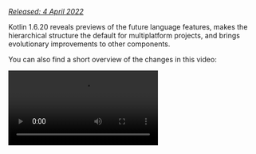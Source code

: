 [//]: # (title: What's new in Kotlin 1.6.20)

_[Released: 4 April 2022](releases.md#release-details)_

Kotlin 1.6.20 reveals previews of the future language features, makes the hierarchical structure the default for multiplatform projects, and brings evolutionary improvements to other components.

You can also find a short overview of the changes in this video:

<video src="https://www.youtube.com/v/8F19ds109-o" title="What's new in Kotlin 1.6.20"/>

## Language

In Kotlin 1.6.20, you can try two new language features:

* [Prototype of context receivers for Kotlin/JVM](#prototype-of-context-receivers-for-kotlin-jvm)
* [Definitely non-nullable types](#definitely-non-nullable-types)

### Prototype of context receivers for Kotlin/JVM {id=prototype-of-context-receivers-for-kotlin-jvm}

> The feature is a prototype available only for Kotlin/JVM. With `-Xcontext-receivers` enabled,
> the compiler will produce pre-release binaries that cannot be used in production code.
> Use context receivers only in your toy projects.
> We appreciate your feedback in [YouTrack](https://youtrack.jetbrains.com/issues/KT).
>
{style="warning"}

With Kotlin 1.6.20, you are no longer limited to having one receiver. If you need more, you can make functions, properties, and classes context-dependent (or _contextual_) by adding context receivers to their declaration. A contextual declaration does the following:

* It requires all declared context receivers to be present in a caller's scope as implicit receivers.
* It brings declared context receivers into its body scope as implicit receivers.

```kotlin
interface LoggingContext {
    val log: Logger // This context provides a reference to a logger 
}

context(LoggingContext)
fun startBusinessOperation() {
    // You can access the log property since LoggingContext is an implicit receiver
    log.info("Operation has started")
}

fun test(loggingContext: LoggingContext) {
    with(loggingContext) {
        // You need to have LoggingContext in a scope as an implicit receiver
        // to call startBusinessOperation()
        startBusinessOperation()
    }
}
```

To enable context receivers in your project, use the `-Xcontext-receivers` compiler option.
You can find a detailed description of the feature and its syntax in the [KEEP](https://github.com/Kotlin/KEEP/blob/master/proposals/context-receivers.md#detailed-design).

Please note that the implementation is a prototype:

* With `-Xcontext-receivers` enabled, the compiler will produce pre-release binaries that cannot be used in production code
* The IDE support for context receivers is minimal for now

Try the feature in your toy projects and share your thoughts and experience with us in [this YouTrack issue](https://youtrack.jetbrains.com/issue/KT-42435).
If you run into any problems, please [file a new issue](https://kotl.in/issue).

### Definitely non-nullable types

> Definitely non-nullable types are in [Beta](components-stability.md). They are almost stable,
> but migration steps may be required in the future.
> We'll do our best to minimize any changes you have to make.
>
{style="warning"}

To provide better interoperability when extending generic Java classes and interfaces, Kotlin 1.6.20 allows you to mark a generic type parameter as definitely non-nullable on the use site with the new syntax `T & Any`.
The syntactic form comes from a notation of [intersection types](https://en.wikipedia.org/wiki/Intersection_type) and is now limited to a type parameter with nullable upper bounds on the left side of `&` and non-nullable `Any` on the right side:

```kotlin
fun <T> elvisLike(x: T, y: T & Any): T & Any = x ?: y

fun main() {
    // OK
    elvisLike<String>("", "").length
    // Error: 'null' cannot be a value of a non-null type
    elvisLike<String>("", null).length

    // OK
    elvisLike<String?>(null, "").length
    // Error: 'null' cannot be a value of a non-null type
    elvisLike<String?>(null, null).length
}
```
{validate="false"}

Set the language version to `1.7` to enable the feature:

<tabs group="build-script">
<tab title="Kotlin" group-key="kotlin">

```kotlin
kotlin {
    sourceSets.all {
        languageSettings.apply {
            languageVersion = "1.7"
        }
    }
}
```

</tab>
<tab title="Groovy" group-key="groovy">

```groovy
kotlin {
    sourceSets.all {
        languageSettings {
            languageVersion = '1.7'
        }
    }
}
```

</tab>
</tabs>

Learn more about definitely non-nullable types in [the KEEP](https://github.com/Kotlin/KEEP/blob/master/proposals/definitely-non-nullable-types.md).

## Kotlin/JVM

Kotlin 1.6.20 introduces:

* Compatibility improvements of default methods in JVM interfaces: [new `@JvmDefaultWithCompatibility` annotation for interfaces](#new-jvmdefaultwithcompatibility-annotation-for-interfaces) and [compatibility changes in the `-Xjvm-default` modes](#compatibility-changes-in-the-xjvm-default-modes)
* [Support for parallel compilation of a single module in the JVM backend](#support-for-parallel-compilation-of-a-single-module-in-the-jvm-backend)
* [Support for callable references to functional interface constructors](#support-for-callable-references-to-functional-interface-constructors)

### New @JvmDefaultWithCompatibility annotation for interfaces

Kotlin 1.6.20 introduces the new annotation [`@JvmDefaultWithCompatibility`](https://kotlinlang.org/api/latest/jvm/stdlib/kotlin.jvm/-jvm-default-with-compatibility/): use it along with the `-Xjvm-default=all` compiler option [to create the default method in JVM interface](java-to-kotlin-interop.md#default-methods-in-interfaces) for any non-abstract member in any Kotlin interface.

If there are clients that use your Kotlin interfaces compiled without the `-Xjvm-default=all` option, they may be binary-incompatible with the code compiled with this option.
Before Kotlin 1.6.20, to avoid this compatibility issue, the [recommended approach](https://blog.jetbrains.com/kotlin/2020/07/kotlin-1-4-m3-generating-default-methods-in-interfaces/#JvmDefaultWithoutCompatibility) was to use the `-Xjvm-default=all-compatibility` mode and also the `@JvmDefaultWithoutCompatibility` annotation for interfaces that didn't need this type of compatibility.

This approach had some disadvantages:

* You could easily forget to add the annotation when a new interface was added.
* Usually there are more interfaces in non-public parts than in the public API, so you end up having this annotation in many places in your code.

Now, you can use the `-Xjvm-default=all` mode and mark interfaces with the `@JvmDefaultWithCompatibility` annotation.
This allows you to add this annotation to all interfaces in the public API once, and you won't need to use any annotations for new non-public code.

Leave your feedback about this new annotation in [this YouTrack ticket](https://youtrack.jetbrains.com/issue/KT-48217).

### Compatibility changes in the -Xjvm-default modes

Kotlin 1.6.20 adds the option to compile modules in the default mode (the `-Xjvm-default=disable` compiler option) against modules compiled with the `-Xjvm-default=all` or `-Xjvm-default=all-compatibility` modes.
As before, compilations will also be successful if all modules have the `-Xjvm-default=all` or `-Xjvm-default=all-compatibility` modes.
You can leave your feedback in this [YouTrack issue](https://youtrack.jetbrains.com/issue/KT-47000).

Kotlin 1.6.20 deprecates the `compatibility` and `enable` modes of the compiler option `-Xjvm-default`.
There are changes in other modes' descriptions regarding the compatibility, but the overall logic remains the same.
You can check out the [updated descriptions](java-to-kotlin-interop.md#compatibility-modes-for-default-methods).

For more information about default methods in the Java interop, see the [interoperability documentation](java-to-kotlin-interop.md#default-methods-in-interfaces) and
[this blog post](https://blog.jetbrains.com/kotlin/2020/07/kotlin-1-4-m3-generating-default-methods-in-interfaces/).

### Support for parallel compilation of a single module in the JVM backend

> Support for parallel compilation of a single module in the JVM backend is [Experimental](components-stability.md).
> It may be dropped or changed at any time. Opt-in is required (see details below), and you should use it only for evaluation purposes.
> We would appreciate your feedback on it in [YouTrack](https://youtrack.jetbrains.com/issue/KT-46085).
>
{style="warning"}

We are continuing our work to [improve the new JVM IR backend compilation time](https://youtrack.jetbrains.com/issue/KT-46768).
In Kotlin 1.6.20, we added the experimental JVM IR backend mode to compile all the files in a module in parallel.
Parallel compilation can reduce the total compilation time by up to 15%.

Enable the experimental parallel backend mode with the [compiler option](compiler-reference.md#compiler-options) `-Xbackend-threads`.
Use the following arguments for this option:

* `N` is the number of threads you want to use. It should not be greater than your number of CPU cores; otherwise, parallelization stops being effective because of switching context between threads
* `0` to use a separate thread for each CPU core

[Gradle](gradle.md) can run tasks in parallel, but this type of parallelization doesn't help a lot when a project (or a major part of a project) is just one big task from Gradle's perspective.
If you have a very big monolithic module, use parallel compilation to compile more quickly.
If your project consists of lots of small modules and has a build parallelized by Gradle, adding another layer of parallelization may hurt performance because of context switching.

> Parallel compilation has some constraints:
> * It doesn't work with [kapt](kapt.md) because kapt disables the IR backend
> * It requires more JVM heap by design. The amount of heap is proportional to the number of threads
>
{style="note"}


### Support for callable references to functional interface constructors

> Support for callable references to functional interface constructors is [Experimental](components-stability.md).
> It may be dropped or changed at any time. Opt-in is required (see details below), and you should use it only for evaluation purposes.
> We would appreciate your feedback on it in [YouTrack](https://youtrack.jetbrains.com/issue/KT-47939).
>
{style="warning"}

Support for [callable references](reflection.md#可调用引用) to functional interface constructors adds a source-compatible way to migrate from an interface with a constructor function to a [functional interface](fun-interfaces.md).

Consider the following code:

```kotlin
interface Printer {
    fun print()
}

fun Printer(block: () -> Unit): Printer = object : Printer { override fun print() = block() }
```

With callable references to functional interface constructors enabled, this code can be replaced with just a functional interface declaration:

```kotlin
fun interface Printer {
    fun print()
}
```

Its constructor will be created implicitly, and any code using the `::Printer` function reference will compile. For example:

```kotlin
documentsStorage.addPrinter(::Printer)
```
{validate="false"}

Preserve the binary compatibility by marking the legacy function `Printer` with the [`@Deprecated`](https://kotlinlang.org/api/latest/jvm/stdlib/kotlin/-deprecated/) annotation with `DeprecationLevel.HIDDEN`:

```kotlin
@Deprecated(message = "Your message about the deprecation", level = DeprecationLevel.HIDDEN)
fun Printer(...) {...}
```
{validate="false"}

Use the compiler option `-XXLanguage:+KotlinFunInterfaceConstructorReference` to enable this feature.

## Kotlin/Native

Kotlin/Native 1.6.20 marks continued development of its new components. We've taken another step toward consistent experience with Kotlin on other platforms:

* [An update on the new memory manager](#an-update-on-the-new-memory-manager)
* [Concurrent implementation for the sweep phase in new memory manager](#concurrent-implementation-for-the-sweep-phase-in-new-memory-manager)
* [Instantiation of annotation classes](#instantiation-of-annotation-classes)
* [Interop with Swift async/await: returning Swift's Void instead of KotlinUnit](#interop-with-swift-async-await-returning-void-instead-of-kotlinunit)
* [Better stack traces with libbacktrace](#better-stack-traces-with-libbacktrace)
* [Support for standalone Android executables](#support-for-standalone-android-executables)
* [Performance improvements](#performance-improvements)
* [Improved error handling during cinterop modules import](#improved-error-handling-during-cinterop-modules-import)
* [Support for Xcode 13 libraries](#support-for-xcode-13-libraries)

### An update on the new memory manager 

> The new Kotlin/Native memory manager is in [Alpha](components-stability.md). 
> It may change incompatibly and require manual migration in the future.
> We would appreciate your feedback on it in [YouTrack](https://youtrack.jetbrains.com/issue/KT-48525).
>
{style="note"}

With Kotlin 1.6.20, you can try the Alpha version of the new Kotlin/Native memory manager.
It eliminates the differences between the JVM and Native platforms to provide a consistent developer experience in multiplatform projects.
For example, you'll have a much easier time creating new cross-platform mobile applications that work on both Android and iOS.

The new Kotlin/Native memory manager lifts restrictions on object-sharing between threads.
It also provides leak-free concurrent programming primitives that are safe and don't require any special management or annotations.

The new memory manager will become the default in future versions, so we encourage you to try it now.
Check out our [blog post](https://blog.jetbrains.com/kotlin/2021/08/try-the-new-kotlin-native-memory-manager-development-preview/) to learn more about the new memory manager and explore demo projects, or jump right to the [migration instructions](https://github.com/JetBrains/kotlin/blob/master/kotlin-native/NEW_MM.md) to try it yourself.

Try using the new memory manager on your projects to see how it works and share feedback in our issue tracker, [YouTrack](https://youtrack.jetbrains.com/issue/KT-48525).

### Concurrent implementation for the sweep phase in new memory manager

If you have already switched to our new memory manager, which was [announced in Kotlin 1.6](whatsnew16.md#preview-of-the-new-memory-manager), you might notice a huge execution time improvement: our benchmarks show 35% improvement on average.
Starting with 1.6.20, there is also a concurrent implementation for the sweep phase available for the new memory manager.
This should also improve the performance and decrease the duration of garbage collector pauses.

To enable the feature for the new Kotlin/Native memory manager, pass the following compiler option:

```bash
-Xgc=cms 
```

Feel free to share your feedback on the new memory manager performance in this [YouTrack issue](https://youtrack.jetbrains.com/issue/KT-48526).

### Instantiation of annotation classes

In Kotlin 1.6.0, instantiation of annotation classes became [Stable](components-stability.md) for Kotlin/JVM and Kotlin/JS.
The 1.6.20 version delivers support for Kotlin/Native.

Learn more about [instantiation of annotation classes](annotations.md#instantiation).

### Interop with Swift async/await: returning Void instead of KotlinUnit

> Concurrency interoperability with Swift async/await is [Experimental](components-stability.md). It may be dropped or changed at any time.
> You should use it only for evaluation purposes. We would appreciate your feedback on it in [YouTrack](https://youtrack.jetbrains.com/issue/KT-47610).
>
{style="warning"}

We've continued working on the [experimental interop with Swift's async/await](whatsnew1530.md#experimental-interoperability-with-swift-5-5-async-await) (available since Swift 5.5).
Kotlin 1.6.20 differs from previous versions in the way it works with `suspend` functions with the `Unit` return type.

Previously, such functions were presented in Swift as `async` functions returning `KotlinUnit`. However, the proper return type for them is `Void`, similar to non-suspending functions.

To avoid breaking the existing code, we're introducing a Gradle property that makes the compiler translate `Unit`-returning suspend functions to `async` Swift with the `Void` return type:

```none
# gradle.properties
kotlin.native.binary.unitSuspendFunctionObjCExport=proper
```

We plan to make this behavior the default in future Kotlin releases.

### Better stack traces with libbacktrace

> Using libbacktrace for resolving source locations is [Experimental](components-stability.md). It may be dropped or changed at any time.
> You should use it only for evaluation purposes. We would appreciate your feedback on it in [YouTrack](https://youtrack.jetbrains.com/issue/KT-48424).
>
{style="warning"}

Kotlin/Native is now able to produce detailed stack traces with file locations and line numbers
for better debugging of `linux*` (except `linuxMips32` and `linuxMipsel32`) and `androidNative*` targets.

This feature uses the [libbacktrace](https://github.com/ianlancetaylor/libbacktrace) library under the hood.
Take a look at the following code to see an example of the difference:

```kotlin
fun main() = bar()
fun bar() = baz()
inline fun baz() {
    error("")
}
```

* **Before 1.6.20:**

```text
Uncaught Kotlin exception: kotlin.IllegalStateException:
   at 0   example.kexe        0x227190       kfun:kotlin.Throwable#<init>(kotlin.String?){} + 96
   at 1   example.kexe        0x221e4c       kfun:kotlin.Exception#<init>(kotlin.String?){} + 92
   at 2   example.kexe        0x221f4c       kfun:kotlin.RuntimeException#<init>(kotlin.String?){} + 92
   at 3   example.kexe        0x22234c       kfun:kotlin.IllegalStateException#<init>(kotlin.String?){} + 92
   at 4   example.kexe        0x25d708       kfun:#bar(){} + 104
   at 5   example.kexe        0x25d68c       kfun:#main(){} + 12
```
{collapsible="true" collapsible="true"}

* **1.6.20 with libbacktrace:**

```text
Uncaught Kotlin exception: kotlin.IllegalStateException:
   at 0   example.kexe        0x229550    kfun:kotlin.Throwable#<init>(kotlin.String?){} + 96 (/opt/buildAgent/work/c3a91df21e46e2c8/kotlin/kotlin-native/runtime/src/main/kotlin/kotlin/Throwable.kt:24:37)
   at 1   example.kexe        0x22420c    kfun:kotlin.Exception#<init>(kotlin.String?){} + 92 (/opt/buildAgent/work/c3a91df21e46e2c8/kotlin/kotlin-native/runtime/src/main/kotlin/kotlin/Exceptions.kt:23:44)
   at 2   example.kexe        0x22430c    kfun:kotlin.RuntimeException#<init>(kotlin.String?){} + 92 (/opt/buildAgent/work/c3a91df21e46e2c8/kotlin/kotlin-native/runtime/src/main/kotlin/kotlin/Exceptions.kt:34:44)
   at 3   example.kexe        0x22470c    kfun:kotlin.IllegalStateException#<init>(kotlin.String?){} + 92 (/opt/buildAgent/work/c3a91df21e46e2c8/kotlin/kotlin-native/runtime/src/main/kotlin/kotlin/Exceptions.kt:70:44)
   at 4   example.kexe        0x25fac8    kfun:#bar(){} + 104 [inlined] (/opt/buildAgent/work/c3a91df21e46e2c8/kotlin/libraries/stdlib/src/kotlin/util/Preconditions.kt:143:56)
   at 5   example.kexe        0x25fac8    kfun:#bar(){} + 104 [inlined] (/private/tmp/backtrace/src/commonMain/kotlin/app.kt:4:5)
   at 6   example.kexe        0x25fac8    kfun:#bar(){} + 104 (/private/tmp/backtrace/src/commonMain/kotlin/app.kt:2:13)
   at 7   example.kexe        0x25fa4c    kfun:#main(){} + 12 (/private/tmp/backtrace/src/commonMain/kotlin/app.kt:1:14)
```
{collapsible="true" collapsible="true"}

On Apple targets, which already had file locations and line numbers in stack traces, libbacktrace provides more details for inline function calls:

* **Before 1.6.20:**

```text
Uncaught Kotlin exception: kotlin.IllegalStateException:
   at 0   example.kexe    0x10a85a8f8    kfun:kotlin.Throwable#<init>(kotlin.String?){} + 88 (/opt/buildAgent/work/c3a91df21e46e2c8/kotlin/kotlin-native/runtime/src/main/kotlin/kotlin/Throwable.kt:24:37)
   at 1   example.kexe    0x10a855846    kfun:kotlin.Exception#<init>(kotlin.String?){} + 86 (/opt/buildAgent/work/c3a91df21e46e2c8/kotlin/kotlin-native/runtime/src/main/kotlin/kotlin/Exceptions.kt:23:44)
   at 2   example.kexe    0x10a855936    kfun:kotlin.RuntimeException#<init>(kotlin.String?){} + 86 (/opt/buildAgent/work/c3a91df21e46e2c8/kotlin/kotlin-native/runtime/src/main/kotlin/kotlin/Exceptions.kt:34:44)
   at 3   example.kexe    0x10a855c86    kfun:kotlin.IllegalStateException#<init>(kotlin.String?){} + 86 (/opt/buildAgent/work/c3a91df21e46e2c8/kotlin/kotlin-native/runtime/src/main/kotlin/kotlin/Exceptions.kt:70:44)
   at 4   example.kexe    0x10a8489a5    kfun:#bar(){} + 117 (/private/tmp/backtrace/src/commonMain/kotlin/app.kt:2:1)
   at 5   example.kexe    0x10a84891c    kfun:#main(){} + 12 (/private/tmp/backtrace/src/commonMain/kotlin/app.kt:1:14)
...
```
{collapsible="true" collapsible="true"}


* **1.6.20 with libbacktrace:**

```text
Uncaught Kotlin exception: kotlin.IllegalStateException:
   at 0   example.kexe    0x10669bc88    kfun:kotlin.Throwable#<init>(kotlin.String?){} + 88 (/opt/buildAgent/work/c3a91df21e46e2c8/kotlin/kotlin-native/runtime/src/main/kotlin/kotlin/Throwable.kt:24:37)
   at 1   example.kexe    0x106696bd6    kfun:kotlin.Exception#<init>(kotlin.String?){} + 86 (/opt/buildAgent/work/c3a91df21e46e2c8/kotlin/kotlin-native/runtime/src/main/kotlin/kotlin/Exceptions.kt:23:44)
   at 2   example.kexe    0x106696cc6    kfun:kotlin.RuntimeException#<init>(kotlin.String?){} + 86 (/opt/buildAgent/work/c3a91df21e46e2c8/kotlin/kotlin-native/runtime/src/main/kotlin/kotlin/Exceptions.kt:34:44)
   at 3   example.kexe    0x106697016    kfun:kotlin.IllegalStateException#<init>(kotlin.String?){} + 86 (/opt/buildAgent/work/c3a91df21e46e2c8/kotlin/kotlin-native/runtime/src/main/kotlin/kotlin/Exceptions.kt:70:44)
   at 4   example.kexe    0x106689d35    kfun:#bar(){} + 117 [inlined] (/opt/buildAgent/work/c3a91df21e46e2c8/kotlin/libraries/stdlib/src/kotlin/util/Preconditions.kt:143:56)
>>  at 5   example.kexe    0x106689d35    kfun:#bar(){} + 117 [inlined] (/private/tmp/backtrace/src/commonMain/kotlin/app.kt:4:5)
   at 6   example.kexe    0x106689d35    kfun:#bar(){} + 117 (/private/tmp/backtrace/src/commonMain/kotlin/app.kt:2:13)
   at 7   example.kexe    0x106689cac    kfun:#main(){} + 12 (/private/tmp/backtrace/src/commonMain/kotlin/app.kt:1:14)
...
```
{collapsible="true" collapsible="true"}

To produce better stack traces with libbacktrace, add the following line to `gradle.properties`:

```none
# gradle.properties
kotlin.native.binary.sourceInfoType=libbacktrace
```

Please tell us how debugging Kotlin/Native with libbacktrace works for you in [this YouTrack issue](https://youtrack.jetbrains.com/issue/KT-48424).

### Support for standalone Android executables

Previously, Android Native executables in Kotlin/Native were not actually executables but shared libraries that you could use as a NativeActivity. Now there's an option to generate standard executables for Android Native targets.

For that, in the `build.gradle(.kts)` part of your project, configure the executable block of your `androidNative` target.
Add the following binary option:

```kotlin
kotlin {
    androidNativeX64("android") {
        binaries {
            executable {
                binaryOptions["androidProgramType"] = "standalone"
            }
        }
    }
}
```

Note that this feature will become the default in Kotlin 1.7.0.
If you want to preserve the current behavior, use the following setting:

```kotlin
binaryOptions["androidProgramType"] = "nativeActivity"
```

Thanks to Mattia Iavarone for the [implementation](https://github.com/jetbrains/kotlin/pull/4624)!

### Performance improvements

We are working hard on Kotlin/Native to [speed up the compilation process](https://youtrack.jetbrains.com/issue/KT-42294) and improve your developing experience.

Kotlin 1.6.20 brings some performance updates and bug fixes that affect the LLVM IR that Kotlin generates.
According to the benchmarks on our internal projects, we achieved the following performance boosts on average:

* 15% reduction in execution time
* 20% reduction in the code size of both release and debug binaries
* 26% reduction in the compilation time of release binaries

These changes also provide a 10% reduction in compilation time for a debug binary on a large internal project.

To achieve this, we've implemented static initialization for some of the compiler-generated synthetic objects, improved the way we structure LLVM IR for every function, and optimized the compiler caches.

### Improved error handling during cinterop modules import

This release introduces improved error handling for cases where you import an Objective-C module using the `cinterop` tool (as is typical for CocoaPods pods).
Previously, if you got an error while trying to work with an Objective-C module (for instance, when dealing with a compilation error in a header), you received an uninformative error message, such as `fatal error: could not build module $name`.
We expanded upon this part of the `cinterop` tool, so you'll get an error message with an extended description.

### Support for Xcode 13 libraries

Libraries delivered with Xcode 13 have full support as of this release.
Feel free to access them from anywhere in your Kotlin code.

## Kotlin Multiplatform

1.6.20 brings the following notable updates to Kotlin Multiplatform:

* [Hierarchical structure support is now default for all new multiplatform projects](#hierarchical-structure-support-for-multiplatform-projects)
* [Kotlin CocoaPods Gradle plugin received several useful features for CocoaPods integration](#kotlin-cocoapods-gradle-plugin)

### Hierarchical structure support for multiplatform projects

Kotlin 1.6.20 comes with hierarchical structure support enabled by default.
Since [introducing it in Kotlin 1.4.0](whatsnew14.md#sharing-code-in-several-targets-with-the-hierarchical-project-structure), we've significantly improved the frontend and made IDE import stable.

Previously, there were two ways to add code in a multiplatform project. The first was to insert it in a platform-specific source set, which is limited to one target and can't be reused by other platforms.
The second is to use a common source set shared across all the platforms that are currently supported by Kotlin.

Now you can [share source code](#better-code-sharing-in-your-project) among several similar native targets that reuse a lot of the common logic and third-party APIs.
The technology will provide the correct default dependencies and find the exact API available in the shared code.
This eliminates a complex build setup and having to use workarounds to get IDE support for sharing source sets among native targets.
It also helps prevent unsafe API usages meant for a different target.

The technology will come in handy for [library authors](#more-opportunities-for-library-authors), too, as a hierarchical project structure allows them to publish and consume libraries with common APIs for a subset of targets.

By default, libraries published with the hierarchical project structure are compatible only with hierarchical structure projects.

#### Better code-sharing in your project

Without hierarchical structure support, there is no straightforward way to share code across _some_ but not _all_ [Kotlin targets](multiplatform-dsl-reference.md#targets).
One popular example is sharing code across all iOS targets and having access to iOS-specific [dependencies](multiplatform-share-on-platforms.md#connect-platform-specific-libraries), like Foundation.

Thanks to the hierarchical project structure support, you can now achieve this out of the box.
In the new structure, source sets form a hierarchy.
You can use platform-specific language features and dependencies available for each target that a given source set compiles to.

For example, consider a typical multiplatform project with two targets — `iosArm64` and `iosX64` for iOS devices and simulators.
The Kotlin tooling understands that both targets have the same function and allows you to access that function from the intermediate source set, `iosMain`.

![iOS hierarchy example](ios-hierarchy-example.jpg){width=700}

The Kotlin toolchain provides the correct default dependencies, like Kotlin/Native stdlib or native libraries.
Moreover, Kotlin tooling will try its best to find exactly the API surface area available in the shared code.
This prevents such cases as, for example, the use of a macOS-specific function in code shared for Windows.

#### More opportunities for library authors

When a multiplatform library is published, the API of its intermediate source sets is now properly published alongside it, making it available for consumers.
Again, the Kotlin toolchain will automatically figure out the API available in the consumer source set while carefully watching out for unsafe usages, like using an API meant for the JVM in JS code.
Learn more about [sharing code in libraries](multiplatform-share-on-platforms.md#share-code-in-libraries).

#### Configuration and setup

Starting with Kotlin 1.6.20, all your new multiplatform projects will have a hierarchical project structure. No additional setup is required.

* If you've already [turned it on manually](multiplatform-share-on-platforms.md#share-code-on-similar-platforms), you can remove the deprecated options from `gradle.properties`:

  ```none
  # gradle.properties
  kotlin.mpp.enableGranularSourceSetsMetadata=true
  kotlin.native.enableDependencyPropagation=false // or 'true', depending on your previous setup
  ```

* For Kotlin 1.6.20, we recommend using [Android Studio 2021.1.1](https://developer.android.com/studio) (Bumblebee) or later to get the best experience.

* You can also opt out. To disable hierarchical structure support, set the following options in `gradle.properties`:

  ```none
  # gradle.properties
  kotlin.mpp.hierarchicalStructureSupport=false
  ```

#### Leave your feedback

This is a significant change to the whole ecosystem. We would appreciate your feedback to help make it even better.

Try it now and report any difficulties you encounter to [our issue tracker](https://kotl.in/issue).

### Kotlin CocoaPods Gradle plugin

To simplify CocoaPods integration, Kotlin 1.6.20 delivers the following features:

* The CocoaPods plugin now has tasks that build XCFrameworks with all registered targets and generate the Podspec file. This can be useful when you don't want to integrate with Xcode directly, but you want to build artifacts and deploy them to your local CocoaPods repository.
  
  Learn more about [building XCFrameworks](multiplatform-build-native-binaries.md#build-xcframeworks).

* If you use [CocoaPods integration](native-cocoapods.md) in your projects, you're used to specifying the required Pod version for the entire Gradle project. Now you have more options:
  * Specify the Pod version directly in the `cocoapods` block
  * Continue using a Gradle project version
  
  If none of these properties is configured, you'll get an error.

* You can now configure the CocoaPod name in the `cocoapods` block instead of changing the name of the whole Gradle project.

* The CocoaPods plugin introduces a new `extraSpecAttributes` property, which you can use to configure properties in a Podspec file that were previously hard-coded, like `libraries` or `vendored_frameworks`.

```kotlin
kotlin {
    cocoapods {
        version = "1.0"
        name = "MyCocoaPod"
        extraSpecAttributes["social_media_url"] = 'https://twitter.com/kotlin'
        extraSpecAttributes["vendored_frameworks"] = 'CustomFramework.xcframework'
        extraSpecAttributes["libraries"] = 'xml'
    }
}
```

See the full Kotlin CocoaPods Gradle plugin [DSL reference](native-cocoapods-dsl-reference.md).

## Kotlin/JS

Kotlin/JS improvements in 1.6.20 mainly affect the IR compiler:

* [Incremental compilation for development binaries (IR)](#incremental-compilation-for-development-binaries-with-ir-compiler)
* [Lazy initialization of top-level properties by default (IR)](#lazy-initialization-of-top-level-properties-by-default-with-ir-compiler)
* [Separate JS files for project modules by default (IR)](#separate-js-files-for-project-modules-by-default-with-ir-compiler)
* [Char class optimization (IR)](#char-class-optimization)
* [Export improvements (both IR and legacy backends)](#improvements-to-export-and-typescript-declaration-generation)
* [@AfterTest guarantees for asynchronous tests](#aftertest-guarantees-for-asynchronous-tests)

### Incremental compilation for development binaries with IR compiler

To make Kotlin/JS development with the IR compiler more efficient, we're introducing a new _incremental compilation_ mode.

When building **development binaries** with the `compileDevelopmentExecutableKotlinJs` Gradle task in this mode, the compiler caches the results of previous compilations on the module level.
It uses the cached compilation results for unchanged source files during subsequent compilations, making them complete more quickly, especially with small changes.
Note that this improvement exclusively targets the development process (shortening the edit-build-debug cycle) and doesn't affect the building of production artifacts.

To enable incremental compilation for development binaries, add the following line to the project's `gradle.properties`:

```none
# gradle.properties
kotlin.incremental.js.ir=true // false by default
```

In our test projects, the new mode made incremental compilation up to 30% faster. However, the clean build in this mode became slower because of the need to create and populate the caches.

Please tell us what you think of using incremental compilation with your Kotlin/JS projects in [this YouTrack issue](https://youtrack.jetbrains.com/issue/KT-50203).

### Lazy initialization of top-level properties by default with IR compiler

In Kotlin 1.4.30, we presented a prototype of [lazy initialization of top-level properties](whatsnew1430.md#lazy-initialization-of-top-level-properties) in the JS IR compiler.
By eliminating the need to initialize all properties when the application launches, lazy initialization reduces the startup time.
Our measurements showed about a 10% speed-up on a real-life Kotlin/JS application.

Now, having polished and properly tested this mechanism, we're making lazy initialization the default for top-level properties in the IR compiler.

```kotlin
// lazy initialization
val a = run {
    val result = // intensive computations
        println(result)
    result
} // run is executed upon the first usage of the variable
```

If for some reason you need to initialize a property eagerly (upon the application start), mark it with the [`@EagerInitialization`](https://kotlinlang.org/api/latest/jvm/stdlib/kotlin.native/-eager-initialization/) annotation.

### Separate JS files for project modules by default with IR compiler

Previously, the JS IR compiler offered an [ability to generate separate `.js` files]( https://youtrack.jetbrains.com/issue/KT-44319) for project modules.
This was an alternative to the default option – a single `.js` file for the whole project.
This file might be too large and inconvenient to use, because whenever you want to use a function from your project, you have to include the entire JS file as a dependency.
Having multiple files adds flexibility and decreases the size of such dependencies. This feature was available with the `-Xir-per-module` compiler option.

Starting from 1.6.20, the JS IR compiler generates separate `.js` files for project modules by default.

Compiling the project into a single `.js` file is now available with the following Gradle property:

```none
# gradle.properties
kotlin.js.ir.output.granularity=whole-program // `per-module` is the default
```

In previous releases, the experimental per-module mode (available via the `-Xir-per-module=true` flag) invoked `main()` functions in each module. This is inconsistent with the regular single `.js` mode. Starting with 1.6.20, the `main()` function will be invoked in the main module only in both cases. If you do need to run some code when a module is loaded, you can use top-level properties annotated with the `@EagerInitialization` annotation. See [Lazy initialization of top-level properties by default (IR)](#lazy-initialization-of-top-level-properties-by-default-with-ir-compiler).

### Char class optimization

The `Char` class is now handled by the Kotlin/JS compiler without introducing boxing (similar to [inline classes](inline-classes.md)).
This speeds up operations on chars in Kotlin/JS code.

Aside from the performance improvement, this changes the way `Char` is exported to JavaScript: it's now translated to `Number`.

### Improvements to export and TypeScript declaration generation

Kotlin 1.6.20 is bringing multiple fixes and improvements to the export mechanism (the [`@JsExport`](https://kotlinlang.org/api/latest/jvm/stdlib/kotlin.js/-js-export/) annotation), including the [generation of TypeScript declarations (`.d.ts`)](js-ir-compiler.md#preview-generation-of-typescript-declaration-files-d-ts).
We've added the ability to export interfaces and enums, and we've fixed the export behavior in some corner cases that were reported to us previously.
For more details, see the [list of export improvements in YouTrack](https://youtrack.jetbrains.com/issues?q=Project:%20Kotlin%20issue%20id:%20KT-45434,%20KT-44494,%20KT-37916,%20KT-43191,%20KT-46961,%20KT-40236).

Learn more about [using Kotlin code from JavaScript](js-to-kotlin-interop.md).

### @AfterTest guarantees for asynchronous tests

Kotlin 1.6.20 makes [`@AfterTest`](https://kotlinlang.org/api/latest/kotlin.test/kotlin.test/-after-test/) functions work properly with asynchronous tests on Kotlin/JS.
If a test function's return type is statically resolved to [`Promise`](https://kotlinlang.org/api/latest/jvm/stdlib/kotlin.js/-promise/), the compiler now schedules the execution of the `@AfterTest` function to the corresponding [`then()`](https://kotlinlang.org/api/latest/jvm/stdlib/kotlin.js/-promise/then.html) callback.

## Security

Kotlin 1.6.20 introduces a couple of features to improve the security of your code:

* [Using relative paths in klibs](#using-relative-paths-in-klibs)
* [Persisting yarn.lock for Kotlin/JS Gradle projects](#persisting-yarn-lock-for-kotlin-js-gradle-projects)
* [Installation of npm dependencies with `--ignore-scripts` by default](#installation-of-npm-dependencies-with-ignore-scripts-by-default)

### Using relative paths in klibs

A library in `klib` format [contains](native-libraries.md#library-format) a serialized IR representation of source files, which also includes their paths for generating proper debug information.
Before Kotlin 1.6.20, stored file paths were absolute. Since the library author may not want to share absolute paths, the 1.6.20 version comes with an alternative option.

If you are publishing a `klib` and want to use only relative paths of source files in the artifact, you can now pass the `-Xklib-relative-path-base` compiler option with one or multiple base paths of source files:

<tabs group="build-script">
<tab title="Kotlin" group-key="kotlin">

```kotlin
tasks.withType(org.jetbrains.kotlin.gradle.dsl.KotlinCompile::class).configureEach {
    // $base is a base path of source files
    kotlinOptions.freeCompilerArgs += "-Xklib-relative-path-base=$base"
}
```

</tab>
<tab title="Groovy" group-key="groovy">

```groovy
tasks.withType(org.jetbrains.kotlin.gradle.dsl.KotlinCompile).configureEach {
    kotlinOptions {
        // $base is a base path of source files
        freeCompilerArgs += "-Xklib-relative-path-base=$base"
    }
}
``` 

</tab>
</tabs>

### Persisting yarn.lock for Kotlin/JS Gradle projects

> The feature was backported to Kotlin 1.6.10.
>
{style="note"}

The Kotlin/JS Gradle plugin now provides an ability to persist the `yarn.lock` file, making it possible to lock the versions of the npm dependencies for your project without additional Gradle configuration.
The feature brings changes to the default project structure by adding the auto-generated `kotlin-js-store` directory to the project root.
It holds the `yarn.lock` file inside.

We strongly recommend committing the `kotlin-js-store` directory and its contents to your version control system.
Committing lockfiles to your version control system is a [recommended practice](https://classic.yarnpkg.com/blog/2016/11/24/lockfiles-for-all/) because it ensures your application is being built with the exact same dependency tree on all machines, regardless of whether those are development environments on other machines or CI/CD services.
Lockfiles also prevent your npm dependencies from being silently updated when a project is checked out on a new machine, which is a security concern.

Tools like [Dependabot](https://github.com/dependabot) can also parse the `yarn.lock` files of your Kotlin/JS projects, and provide you with warnings if any npm package you depend on is compromised.

If needed, you can change both directory and lockfile names in the build script:

<tabs group="build-script">
<tab title="Kotlin" group-key="kotlin">

```kotlin
rootProject.plugins.withType<org.jetbrains.kotlin.gradle.targets.js.yarn.YarnPlugin> {
    rootProject.the<org.jetbrains.kotlin.gradle.targets.js.yarn.YarnRootExtension>().lockFileDirectory =
        project.rootDir.resolve("my-kotlin-js-store")
    rootProject.the<org.jetbrains.kotlin.gradle.targets.js.yarn.YarnRootExtension>().lockFileName = "my-yarn.lock"
}
```

</tab>
<tab title="Groovy" group-key="groovy">

```groovy
rootProject.plugins.withType(org.jetbrains.kotlin.gradle.targets.js.yarn.YarnPlugin) {
    rootProject.extensions.getByType(org.jetbrains.kotlin.gradle.targets.js.yarn.YarnRootExtension).lockFileDirectory =
        file("my-kotlin-js-store")
    rootProject.extensions.getByType(org.jetbrains.kotlin.gradle.targets.js.yarn.YarnRootExtension).lockFileName = 'my-yarn.lock'
}
``` 

</tab>
</tabs>

> Changing the name of the lockfile may cause dependency inspection tools to no longer pick up the file.
> 
{style="warning"}

### Installation of npm dependencies with --ignore-scripts by default

> The feature was backported to Kotlin 1.6.10.
>
{style="note"}

The Kotlin/JS Gradle plugin now prevents the execution of [lifecycle scripts](https://docs.npmjs.com/cli/v8/using-npm/scripts#life-cycle-scripts) during the installation of npm dependencies by default.
The change is aimed at reducing the likelihood of executing malicious code from compromised npm packages.

To roll back to the old configuration, you can explicitly enable lifecycle scripts execution by adding the following lines to `build.gradle(.kts)`:

<tabs group="build-script">
<tab title="Kotlin" group-key="kotlin">

```kotlin
rootProject.plugins.withType<org.jetbrains.kotlin.gradle.targets.js.yarn.YarnPlugin> {
    rootProject.the<org.jetbrains.kotlin.gradle.targets.js.yarn.YarnRootExtension>().ignoreScripts = false
}
```

</tab>
<tab title="Groovy" group-key="groovy">

```groovy
rootProject.plugins.withType(org.jetbrains.kotlin.gradle.targets.js.yarn.YarnPlugin) {
    rootProject.extensions.getByType(org.jetbrains.kotlin.gradle.targets.js.yarn.YarnRootExtension).ignoreScripts = false
}
``` 

</tab>
</tabs>

Learn more about [npm dependencies of a Kotlin/JS Gradle project](js-project-setup.md#npm-dependencies).

## Gradle

Kotlin 1.6.20 brings the following changes for the Kotlin Gradle Plugin:

* New [properties `kotlin.compiler.execution.strategy` and `compilerExecutionStrategy`](#properties-for-defining-kotlin-compiler-execution-strategy) for defining a Kotlin compiler execution strategy
* [Deprecation of the options `kapt.use.worker.api`, `kotlin.experimental.coroutines`, and `kotlin.coroutines`](#deprecation-of-build-options-for-kapt-and-coroutines)
* [Removal of the `kotlin.parallel.tasks.in.project` build option](#removal-of-the-kotlin-parallel-tasks-in-project-build-option)

### Properties for defining Kotlin compiler execution strategy

Before Kotlin 1.6.20, you used the system property `-Dkotlin.compiler.execution.strategy` to define a Kotlin compiler execution strategy.
This property might have been inconvenient in some cases.
Kotlin 1.6.20 introduces a Gradle property with the same name, `kotlin.compiler.execution.strategy`, and the compile task property `compilerExecutionStrategy`.

The system property still works, but it will be removed in future releases.

The current priority of properties is the following:

* The task property `compilerExecutionStrategy` takes priority over the system property and the Gradle property `kotlin.compiler.execution.strategy`.
* The Gradle property takes priority over the system property.

There are three compiler execution strategies that you can assign to these properties:

| Strategy       | Where Kotlin compiler is executed    | Incremental compilation | Other characteristics                                                  |
|----------------|--------------------------------------|-------------------------|------------------------------------------------------------------------|
| Daemon         | Inside its own daemon process        | Yes                     | *The default strategy*. Can be shared between different Gradle daemons |
| In process     | Inside the Gradle daemon process     | No                      | May share the heap with the Gradle daemon                              |
| Out of process | In a separate process for each call  | No                      | —                                                                      |


Accordingly, the available values for `kotlin.compiler.execution.strategy` properties (both system and Gradle's) are:
1. `daemon` (default)
2. `in-process`
3. `out-of-process`

Use the Gradle property `kotlin.compiler.execution.strategy` in `gradle.properties`:

```none
# gradle.properties
kotlin.compiler.execution.strategy=out-of-process
```

The available values for the `compilerExecutionStrategy` task property are:

1. `org.jetbrains.kotlin.gradle.tasks.KotlinCompilerExecutionStrategy.DAEMON` (default)
2. `org.jetbrains.kotlin.gradle.tasks.KotlinCompilerExecutionStrategy.IN_PROCESS`
3. `org.jetbrains.kotlin.gradle.tasks.KotlinCompilerExecutionStrategy.OUT_OF_PROCESS`

Use the task property `compilerExecutionStrategy` in the `build.gradle.kts` build script:

```kotlin
import org.jetbrains.kotlin.gradle.dsl.KotlinCompile
import org.jetbrains.kotlin.gradle.tasks.KotlinCompilerExecutionStrategy

// ...

tasks.withType<KotlinCompile>().configureEach {
    compilerExecutionStrategy.set(KotlinCompilerExecutionStrategy.IN_PROCESS)
}
```

Please leave your feedback in [this YouTrack task](https://youtrack.jetbrains.com/issue/KT-49299).

### Deprecation of build options for kapt and coroutines

In Kotlin 1.6.20, we changed deprecation levels of the properties:

* We deprecated the ability to run [kapt](kapt.md) via the Kotlin daemon with `kapt.use.worker.api` – now it produces a warning to Gradle's output. 
  By default, [kapt has been using Gradle workers](kapt.md#run-kapt-tasks-in-parallel) since the 1.3.70 release, and we recommend sticking to this method.

  We are going to remove the option `kapt.use.worker.api` in future releases.

* We deprecated the `kotlin.experimental.coroutines` Gradle DSL option and the `kotlin.coroutines` property used in `gradle.properties`.
  Just use _suspending functions_ or [add the `kotlinx.coroutines` dependency](gradle-configure-project.md#set-a-dependency-on-a-kotlinx-library) to your `build.gradle(.kts)` file.
  
  Learn more about coroutines in the [Coroutines guide](coroutines-guide.md).

### Removal of the kotlin.parallel.tasks.in.project build option

In Kotlin 1.5.20, we announced [the deprecation of the build option `kotlin.parallel.tasks.in.project`](whatsnew1520.md#deprecation-of-the-kotlin-parallel-tasks-in-project-build-property).
This option has been removed in Kotlin 1.6.20.

Depending on the project, parallel compilation in the Kotlin daemon may require more memory.
To reduce memory consumption, [increase the heap size for the Kotlin daemon](gradle-compilation-and-caches.md#setting-kotlin-daemon-s-jvm-arguments).

Learn more about the [currently supported compiler options](gradle-compiler-options.md) in the Kotlin Gradle plugin.
